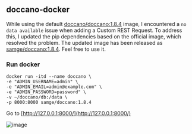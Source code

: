 ## doccano-docker
While using the default [doccano/doccano:1.8.4](https://hub.docker.com/r/doccano/doccano/tags) image, I encountered a `no data available` issue when adding a Custom REST Request. To address this, I updated the pip dependencies based on the official image, which resolved the problem. The updated image has been released as [samge/doccano:1.8.4](https://hub.docker.com/repository/docker/samge/doccano/tags). Feel free to use it.

### Run docker
```shell
docker run -itd --name doccano \
-e "ADMIN_USERNAME=admin" \
-e "ADMIN_EMAIL=admin@example.com" \
-e "ADMIN_PASSWORD=password" \
-v ~/doccano/db:/data \
-p 8000:8000 samge/doccano:1.8.4
```

Go to [http://127.0.0.1:8000/](http://127.0.0.1:8000/)

![image](https://github.com/user-attachments/assets/45df12c0-35b5-48fd-86e1-fb05f2706f83)
